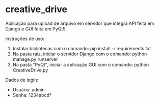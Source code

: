 # creative_drive
 
 Aplicação para upload de arquivo em servidor que integra API feita em Django e GUI feita em PyQt5.

 Instruções de uso:
 1) Instalar bibliotecas com o comando: pip install -r requirements.txt
 2) Na pasta raiz, iniciar o servidor Django com o comando: python manage.py runserver
 3) Na pasta "PyQt", iniciar a aplicação GUI com o comando: python CreativeDrive.py
 
 Dados de login:
  - Usuário: admin
  - Senha: 1234abcd*
